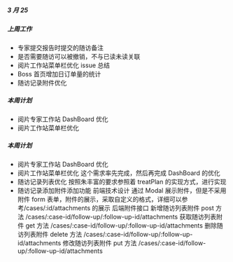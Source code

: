 ##### 3 月 25

##### 上周工作

- 专家提交报告时提交的随访备注
- 是否需要随访可以被撤销，不与已读未读关联
- 阅片工作站菜单栏优化 issue 总结
- Boss 首页增加日订单量的统计
- 随访记录附件优化

##### 本周计划

- 阅片专家工作站 DashBoard 优化
- 阅片工作站菜单栏优化

##### 本周计划

- 阅片专家工作站 DashBoard 优化
- 阅片工作站菜单栏优化
  这个需求率先完成，然后再完成 DashBoard 的优化
- 随访记录列表优化
  按照朱丰富的要求参照着 treatPlan 的实现方式，进行实现
- 随访记录添加附件添加功能
  前端技术设计
  通过 Modal 展示附件，但是不采用附件 form 表单，附件的展示，采取自定义的格式，详细可以参考/cases/:id/attachments 的展示
  后端附件接口
  新增随访列表附件 post 方法 /cases/:case-id/follow-up/:follow-up-id/attachments
  获取随访列表附件 get 方法 /cases/:case-id/follow-up/:follow-up-id/attachments
  删除随访列表附件 delete 方法 /cases/:case-id/follow-up/:follow-up-id/attachments
  修改随访列表附件 put 方法 /cases/:case-id/follow-up/:follow-up-id/attachments
